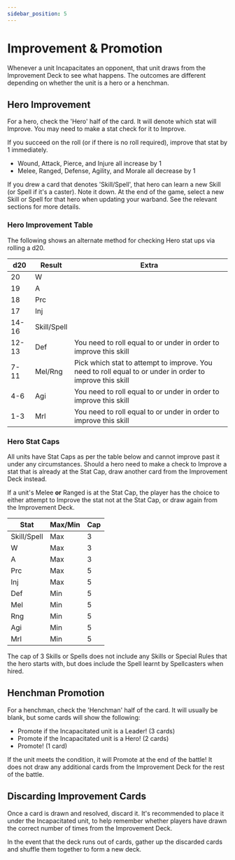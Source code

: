 ```yaml
---
sidebar_position: 5
---
```

# Improvement & Promotion

Whenever a unit Incapacitates an opponent, that unit draws from the Improvement Deck to see what happens. The outcomes are different depending on whether the unit is a hero or a henchman.


## Hero Improvement

For a hero, check the 'Hero' half of the card. It will denote which stat will Improve. You may need to make a stat check for it to Improve.

If you succeed on the roll (or if there is no roll required), improve that stat by 1 immediately.

* Wound, Attack, Pierce, and Injure all increase by 1
* Melee, Ranged, Defense, Agility, and Morale all decrease by 1

If you drew a card that denotes 'Skill/Spell', that hero can learn a new Skill (or Spell if it's a caster). Note it down. At the end of the game, select a new Skill or Spell for that hero when updating your warband. See the relevant sections for more details.

### Hero Improvement Table

The following shows an alternate method for checking Hero stat ups via rolling a d20.

| d20   | Result      | Extra                                                                                                    |
| ----- | ----------- | -------------------------------------------------------------------------------------------------------- |
| 20    | W           |                                                                                                          |
| 19    | A           |                                                                                                          |
| 18    | Prc         |                                                                                                          |
| 17    | Inj         |                                                                                                          |
| 14-16 | Skill/Spell |                                                                                                          |
| 12-13 | Def         | You need to roll equal to or under in order to improve this skill                                        |
| 7-11  | Mel/Rng     | Pick which stat to attempt to improve. You need to roll equal to or under in order to improve this skill |
| 4-6   | Agi         | You need to roll equal to or under in order to improve this skill                                        |
| 1-3   | Mrl         | You need to roll equal to or under in order to improve this skill                                        |

### Hero Stat Caps

All units have Stat Caps as per the table below and cannot improve past it under any circumstances. Should a hero need to make a check to Improve a stat that is already at the Stat Cap, draw another card from the Improvement Deck instead.

If a unit's Melee **or** Ranged is at the Stat Cap, the player has the choice to either attempt to Improve the stat not at the Stat Cap, or draw again from the Improvement Deck.

| Stat        | Max/Min | Cap |
| ----------- | ------- | --- |
| Skill/Spell | Max     | 3   |
| W           | Max     | 3   |
| A           | Max     | 3   |
| Prc         | Max     | 5   |
| Inj         | Max     | 5   |
| Def         | Min     | 5   |
| Mel         | Min     | 5   |
| Rng         | Min     | 5   |
| Agi         | Min     | 5   |
| Mrl         | Min     | 5   |

The cap of 3 Skills or Spells does not include any Skills or Special Rules that the hero starts with, but does include the Spell learnt by Spellcasters when hired.


## Henchman Promotion

For a henchman, check the 'Henchman' half of the card. It will usually be blank, but some cards will show the following:

* Promote if the Incapacitated unit is a Leader! (3 cards)
* Promote if the Incapacitated unit is a Hero! (2 cards)
* Promote! (1 card)

If the unit meets the condition, it will Promote at the end of the battle! It does not draw any additional cards from the Improvement Deck for the rest of the battle.


## Discarding Improvement Cards

Once a card is drawn and resolved, discard it. It's recommended to place it under the Incapacitated unit, to help remember whether players have drawn the correct number of times from the Improvement Deck.

In the event that the deck runs out of cards, gather up the discarded cards and shuffle them together to form a new deck.